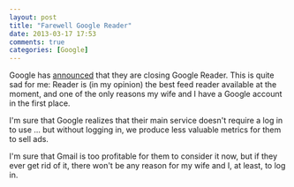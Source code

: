```yaml
---
layout: post
title: "Farewell Google Reader"
date: 2013-03-17 17:53
comments: true
categories: [Google]
---
```


Google has [announced][closing Reader] that they are closing Google Reader.
This is quite sad for me: Reader is (in my opinion) the best feed reader
available at the moment, and one of the only reasons my wife and I have
a Google account in the first place.

I'm sure that Google realizes that their main service doesn't require a log in
to use ... but without logging in, we produce less valuable metrics for them
to sell ads.

I'm sure that Gmail is too profitable for them to consider it now, but if they
ever get rid of it, there won't be any reason for my wife and I, at least, to
log in.


[closing Reader]:http://googlereader.blogspot.com/2013/03/powering-down-google-reader.html
